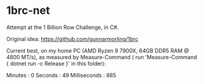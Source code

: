 # 1brc-net
Attempt at the 1 Billion Row Challenge, in C#.

Original idea: https://github.com/gunnarmorling/1brc

Current best, on my home PC (AMD Ryzen 9 7900X, 64GB DDR5 RAM @ 4800 MT/s), as measured by Measure-Command ( run 'Measure-Command { dotnet run -c Release }' in this folder): 

Minutes           : 0
Seconds           : 49
Milliseconds      : 885
